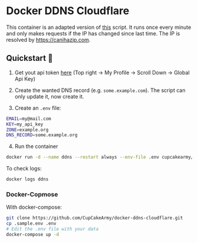 # Docker DDNS Cloudflare
This container is an adapted version of [this](https://gist.github.com/benkulbertis/fff10759c2391b6618dd) script. It runs once every minute and only makes requests if the IP has changed since last time. The IP is resolved by https://canihazip.com.

## Quickstart 🚀

1. Get yout api token [here](https://dash.cloudflare.com/) (Top right -> My Profile -> Scroll Down -> Global Api Key)

2. Create the wanted DNS record (e.g. `some.example.com`). The script can only update it, now create it.

3. Create an `.env` file:

```bash
EMAIL=my@mail.com
KEY=my_api_key
ZONE=example.org
DNS_RECORD=some.example.org
```

4. Run the container

```bash
docker run -d --name ddns --restart always --env-file .env cupcakearmy/ddns-cloudflare
```

To check logs: 

```bash
docker logs ddns
```

### Docker-Copmose

With docker-compose:

```bash
git clone https://github.com/CupCakeArmy/docker-ddns-cloudflare.git
cp .sample.env .env
# Edit the .env file with your data
docker-compose up -d
```
